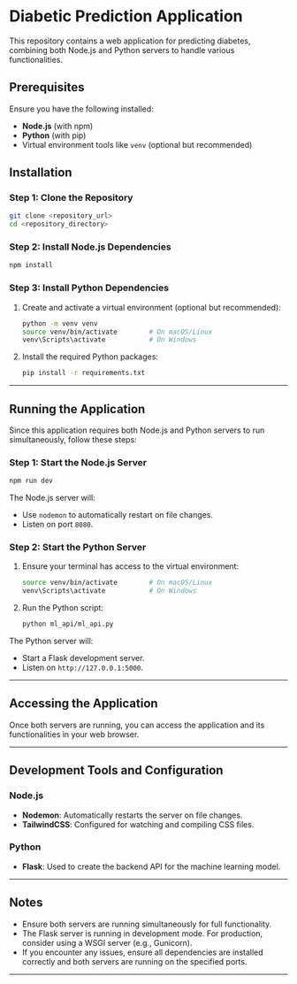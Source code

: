 
# Diabetic Prediction Application

This repository contains a web application for predicting diabetes, combining both Node.js and Python servers to handle various functionalities.

## Prerequisites

Ensure you have the following installed:
- **Node.js** (with npm)
- **Python** (with pip)
- Virtual environment tools like `venv` (optional but recommended)

## Installation

### Step 1: Clone the Repository
```bash
git clone <repository_url>
cd <repository_directory>
```

### Step 2: Install Node.js Dependencies
```bash
npm install
```

### Step 3: Install Python Dependencies
1. Create and activate a virtual environment (optional but recommended):
   ```bash
   python -m venv venv
   source venv/bin/activate        # On macOS/Linux
   venv\Scripts\activate           # On Windows
   ```
2. Install the required Python packages:
   ```bash
   pip install -r requirements.txt
   ```

---

## Running the Application

Since this application requires both Node.js and Python servers to run simultaneously, follow these steps:

### Step 1: Start the Node.js Server
```bash
npm run dev
```

The Node.js server will:
- Use `nodemon` to automatically restart on file changes.
- Listen on port `8080`.

### Step 2: Start the Python Server
1. Ensure your terminal has access to the virtual environment:
   ```bash
   source venv/bin/activate        # On macOS/Linux
   venv\Scripts\activate           # On Windows
   ```
2. Run the Python script:
   ```bash
   python ml_api/ml_api.py
   ```

The Python server will:
- Start a Flask development server.
- Listen on `http://127.0.0.1:5000`.

---

## Accessing the Application

Once both servers are running, you can access the application and its functionalities in your web browser.

---

## Development Tools and Configuration

### Node.js
- **Nodemon**: Automatically restarts the server on file changes.
- **TailwindCSS**: Configured for watching and compiling CSS files.

### Python
- **Flask**: Used to create the backend API for the machine learning model.

---

## Notes
- Ensure both servers are running simultaneously for full functionality.
- The Flask server is running in development mode. For production, consider using a WSGI server (e.g., Gunicorn).
- If you encounter any issues, ensure all dependencies are installed correctly and both servers are running on the specified ports.

---
